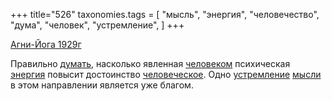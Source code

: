 +++
title="526"
taxonomies.tags = [
 "мысль",
 "энергия",
 "человечество",
 "дума",
 "человек",
 "устремление",
]
+++

[Агни-Йога 1929г](/agni/1929)

Правильно [думать](/tags/дума), насколько явленная [человеком](/tags/человек) психическая [энергия](/tags/энергия) повысит достоинство [человеческое](/tags/человечество). Одно [устремление](/tags/устремление) [мысли](/tags/мысль) в этом направлении является уже благом.